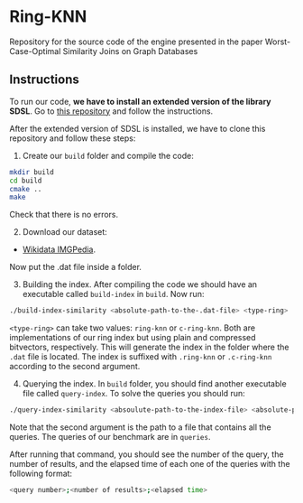 # Ring-KNN

Repository for the source code of the engine presented in the paper Worst-Case-Optimal Similarity Joins on Graph Databases

## Instructions

To run our code, **we have to install an extended version of the library SDSL**. Go to [this repository](https://github.com/darroyue/sdsl-lite) and follow the instructions.

After the extended version of SDSL is installed, we have to clone this repository and follow these steps:

1. Create our `build` folder and compile the code:
```Bash
mkdir build
cd build
cmake ..
make
```

Check that there is no errors.

2. Download our dataset:

- [Wikidata IMGPedia](https://figshare.com/s/889a0fc62ab4f655b593).

Now put the .dat file inside a folder.

3. Building the index. After compiling the code we should have an executable called `build-index` in `build`. Now run:

```Bash
./build-index-similarity <absolute-path-to-the-.dat-file> <type-ring>
```

`<type-ring>` can take two values: `ring-knn` or `c-ring-knn`. Both are implementations of our ring index but using plain and compressed bitvectors, respectively.
This will generate the index in the folder where the `.dat` file is located. The index is suffixed with `.ring-knn` or `.c-ring-knn` according to the second argument.

4. Querying the index. In `build` folder, you should find another executable file called `query-index`. To solve the queries you should run:

```Bash
./query-index-similarity <absoulute-path-to-the-index-file> <absolute-path-to-the-query-file>
```

Note that the second argument is the path to a file that contains all the queries. The queries of our benchmark are in `queries`.

After running that command, you should see the number of the query, the number of results, and the elapsed time of each one of the queries with the following format:
```Bash
<query number>;<number of results>;<elapsed time>
```
